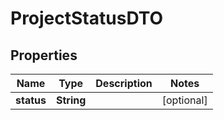 # ProjectStatusDTO

## Properties
Name | Type | Description | Notes
------------ | ------------- | ------------- | -------------
**status** | **String** |  |  [optional]
